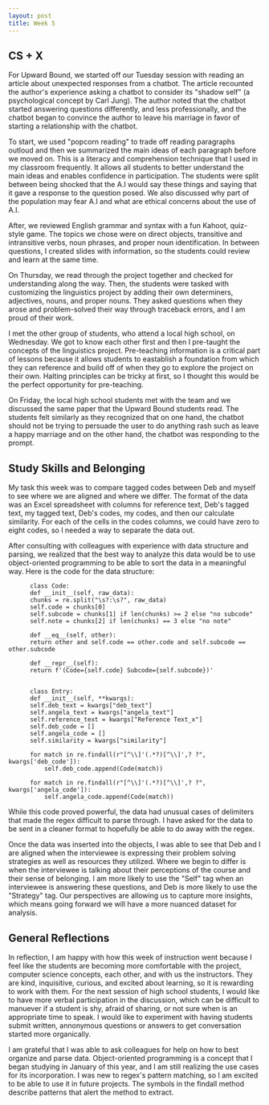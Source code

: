 ```yaml
---
layout: post
title: Week 5
---
```


## CS + X
For Upward Bound, we started off our Tuesday session with reading an article about unexpected responses from a chatbot. The article recounted the author's experience asking a chatbot to consider its "shadow self" (a psychological concept by Carl Jung). The author noted that the chatbot started answering questions differently, and less professionally, and the chatbot began to convince the author to leave his marriage in favor of starting a relationship with the chatbot.

To start, we used "popcorn reading" to trade off reading paragraphs outloud and then we summarized the main ideas of each paragraph before we moved on. This is a literacy and comprehension technique that I used in my classroom frequently. It allows all students to better understand the main ideas and enables confidence in participation. The students were split between being shocked that the A.I would say these things and saying that it gave a response to the question posed. We also discussed why part of the population may fear A.I and what are ethical concerns about the use of A.I. 

After, we reviewed English grammar and syntax with a fun Kahoot, quiz-style game. The topics we chose were on direct objects, transitive and intransitive verbs, noun phrases, and proper noun identification. In between questions, I created slides with information, so the students could review and learn at the same time.

On Thursday, we read through the project together and checked for understanding along the way. Then, the students were tasked with customizing the linguistics project by adding their own determiners, adjectives, nouns, and proper nouns. They asked questions when they arose and problem-solved their way through traceback errors, and I am proud of their work.

I met the other group of students, who attend a local high school, on Wednesday. We got to know each other first and then I pre-taught the concepts of the linguistics project. Pre-teaching information is a critical part of lessons because it allows students to eastablish a foundation from which they can reference and build off of when they go to explore the project on their own. Halting principles can be tricky at first, so I thought this would be the perfect opportunity for pre-teaching.

On Friday, the local high school students met with the team and we discussed the same paper that the Upward Bound students read. The students felt similarly as they recognized that on one hand, the chatbot should not be trying to persuade the user to do anything rash such as leave a happy marriage and on the other hand, the chatbot was responding to the prompt.

## Study Skills and Belonging
My task this week was to compare tagged codes between Deb and myself to see where we are aligned and where we differ. The format of the data was an Excel spreadsheet with columns for reference text, Deb's tagged text, my tagged text, Deb's codes, my codes, and then our calculate similarity. For each of the cells in the codes columns, we could have zero to eight codes, so I needed a way to separate the data out.

After consulting with colleagues with experience with data structure and parsing, we realized that the best way to analyze this data would be to use object-oriented programming to be able to sort the data in a meaningful way. Here is the code for the data structure:

          class Code:
          def __init__(self, raw_data):
          chunks = re.split("\s?:\s?", raw_data)
          self.code = chunks[0]
          self.subcode = chunks[1] if len(chunks) >= 2 else "no subcode"
          self.note = chunks[2] if len(chunks) == 3 else "no note"

          def __eq__(self, other):
          return other and self.code == other.code and self.subcode == other.subcode

          def __repr__(self):
          return f'(Code={self.code} Subcode={self.subcode})'


          class Entry:
          def __init__(self, **kwargs):
          self.deb_text = kwargs["deb_text"]
          self.angela_text = kwargs["angela_text"]
          self.reference_text = kwargs["Reference Text_x"]
          self.deb_code = []
          self.angela_code = []
          self.similarity = kwargs["similarity"]

          for match in re.findall(r"[^\\]'(.*?)[^\\]',? ?", kwargs['deb_code']):
              self.deb_code.append(Code(match))

          for match in re.findall(r"[^\\]'(.*?)[^\\]',? ?", kwargs['angela_code']):
              self.angela_code.append(Code(match))

While this code proved powerful, the data had unusual cases of delimiters that made the regex difficult to parse through. I have asked for the data to be sent in a cleaner format to hopefully be able to do away with the regex.

Once the data was inserted into the objects, I was able to see that Deb and I are aligned when the interviewee is expressing their problem solving strategies as well as resources they utilized. Where we begin to differ is when the interviewee is talking about their perceptions of the course and their sense of belonging. I am more likely to use the "Self" tag when an interviewee is answering these questions, and Deb is more likely to use the "Strategy" tag. Our perspectives are allowing us to capture more insights, which means going forward we will have a more nuanced dataset for analysis.

## General Reflections
In reflection, I am happy with how this week of instruction went because I feel like the students are becoming more comfortable with the project, computer science concepts, each other, and with us the instructors. They are kind, inquisitive, curious, and excited about learning, so it is rewarding to work with them. For the next session of high school students, I would like to have more verbal participation in the discussion, which can be difficult to manuever if a student is shy, afraid of sharing, or not sure when is an appropriate time to speak. I would like to experiment with having students submit written, annonymous questions or answers to get conversation started more organically.

I am grateful that I was able to ask colleagues for help on how to best organize and parse data. Object-oriented programming is a concept that I began studying in January of this year, and I am still realizing the use cases for its incorporation. I was new to regex's pattern matching, so I am excited to be able to use it in future projects. The symbols in the findall method describe patterns that alert the method to extract. 
